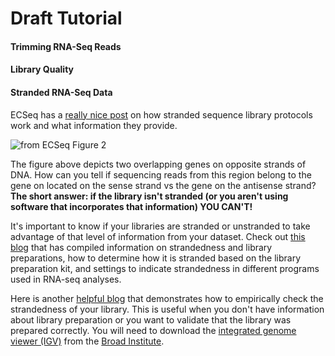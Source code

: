 # Draft Tutorial 

#### Trimming RNA-Seq Reads

#### Library Quality

#### Stranded RNA-Seq Data
ECSeq has a [really nice post](https://www.ecseq.com/support/ngs/how-do-strand-specific-sequencing-protocols-work) on how stranded sequence library protocols work and what information they provide.

![from ECSeq Figure 2](https://www.ecseq.com/support/ngs/img/Strand-Specific-Protocols-1.jpg)

The figure above depicts two overlapping genes on opposite strands of DNA. How can you tell if sequencing reads from this region belong to the gene on located on the sense strand vs the gene on the antisense strand?  
**The short answer: if the library isn't stranded (or you aren't using software that incorporates that information) YOU CAN'T!**

It's important to know if your libraries are stranded or unstranded to take advantage of that level of information from your dataset. 
Check out [this blog](https://www.cnblogs.com/emanlee/p/10296378.html) that has compiled information on strandedness and library preparations, 
how to determine how it is stranded based on the library preparation kit, and settings to indicate strandedness in different programs used in
RNA-seq analyses.  


Here is another [helpful blog](https://darencard.net/blog/2019-09-13-determining-stranded-rnaseq/) that demonstrates how to empirically check the strandedness of your library. 
This is useful when you don't have information about library preparation or you want to validate that the library was prepared correctly. You will need
to download the [integrated genome viewer (IGV)](https://software.broadinstitute.org/software/igv/download) from the [Broad Institute](https://www.broadinstitute.org/). 
